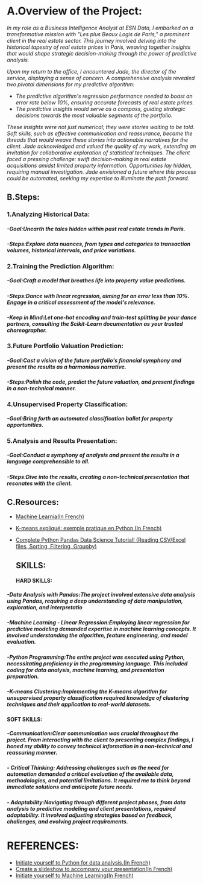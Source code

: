 # A.Overview of the Project:



*In my role as a Business Intelligence Analyst at ESN Data, I embarked on a transformative mission with "Les plus Beaux Logis de Paris," a prominent client in the real estate sector. This journey involved delving into the historical tapestry of real estate prices in Paris, weaving together insights that would shape strategic decision-making through the power of predictive analysis.*

*Upon my return to the office, I encountered Jade, the director of the service, displaying a sense of concern. A comprehensive analysis revealed two pivotal dimensions for my predictive algorithm:*

- *The predictive algorithm's regression performance needed to boast an error rate below 10%, ensuring accurate forecasts of real estate prices.*
- *The predictive insights would serve as a compass, guiding strategic decisions towards the most valuable segments of the portfolio.*

*These insights were not just numerical; they were stories waiting to be told. Soft skills, such as effective communication and reassurance, became the threads that would weave these stories into actionable narratives for the client. Jade acknowledged and valued the quality of my work, extending an invitation for collaborative exploration of statistical techniques. The client faced a pressing challenge: swift decision-making in real estate acquisitions amidst limited property information. Opportunities lay hidden, requiring manual investigation. Jade envisioned a future where this process could be automated, seeking my expertise to illuminate the path forward.*



## B.Steps:

   ### 1.Analyzing Historical Data:

 ##### -Goal:Unearth the tales hidden within past real estate trends in Paris.
 ##### -Steps:Explore data nuances, from types and categories to transaction volumes, historical intervals, and price variations.

   ### 2.Training the Prediction Algorithm:

 ##### -Goal:Craft a model that breathes life into property value predictions.
 ##### -Steps:Dance with linear regression, aiming for an error less than 10%. Engage in a critical assessment of the model's relevance.
 ##### -Keep in Mind:Let one-hot encoding and train-test splitting be your dance partners, consulting the Scikit-Learn documentation as your trusted choreographer.


   ### 3.Future Portfolio Valuation Prediction:

 ##### -Goal:Cast a vision of the future portfolio's financial symphony and present the results as a harmonious narrative.
 ##### -Steps:Polish the code, predict the future valuation, and present findings in a non-technical manner.


  ### 4.Unsupervised Property Classification:

 ##### -Goal:Bring forth an automated classification ballet for property opportunities.

  ### 5.Analysis and Results Presentation:

 ##### -Goal:Conduct a symphony of analysis and present the results in a language comprehensible to all.
 ##### -Steps:Dive into the results, creating a non-technical presentation that resonates with the client.


  ## C.Resources:
- [Machine Learnia(In French)](https://www.youtube.com/results?search_query=machine+learnia)
- [K-means expliqué: exemple pratique en Python (In French)](https://www.youtube.com/watch?v=h6bcU49mkkU)
- [Complete Python Pandas Data Science Tutorial! (Reading CSV/Excel files, Sorting, Filtering, Groupby)](https://www.youtube.com/watch?v=vmEHCJofslg&list=PLTAn-x7H2cSsAqPpC9ZHfBjexytKuuJ9I&index=2)


   ## SKILLS:
   #### HARD SKILLS:
 ##### -Data Analysis with Pandas:The project involved extensive data analysis using Pandas, requiring a deep understanding of data manipulation, exploration, and interpretatio
 ##### -Machine Learning - Linear Regression:Employing linear regression for predictive modeling demanded expertise in machine learning concepts. It involved understanding the algorithm, feature engineering, and model evaluation.
 ##### -Python Programming:The entire project was executed using Python, necessitating proficiency in the programming language. This included coding for data analysis, machine learning, and presentation preparation.
 ##### -K-means Clustering:Implementing the K-means algorithm for unsupervised property classification required knowledge of clustering techniques and their application to real-world datasets.


   #### SOFT SKILLS:
 ##### -Communication:Clear communication was crucial throughout the project. From interacting with the client to presenting complex findings, I honed my ability to convey technical information in a non-technical and reassuring manner.
 ##### - Critical Thinking: Addressing challenges such as the need for automation demanded a critical evaluation of the available data, methodologies, and potential limitations. It required me to think beyond immediate solutions and anticipate future needs.

 ##### - Adaptability:Navigating through different project phases, from data analysis to predictive modeling and client presentations, required adaptability. It involved adjusting strategies based on feedback, challenges, and evolving project requirements.

   # REFERENCES:
   
- [Initiate yourself to Python for data analysis.(In French)](https://openclassrooms.com/fr/courses/6204541-initiez-vous-a-python-pour-lanalyse-de-donnees)
- [Create a slideshow to accompany your presentation(In French)](https://openclassrooms.com/fr/courses/5870121-realisez-un-diaporama-pour-accompagner-votre-presentation)
- [Initiate yourself to Machine Learning(In French)](https://openclassrooms.com/fr/courses/8063076-initiez-vous-au-machine-learning)
